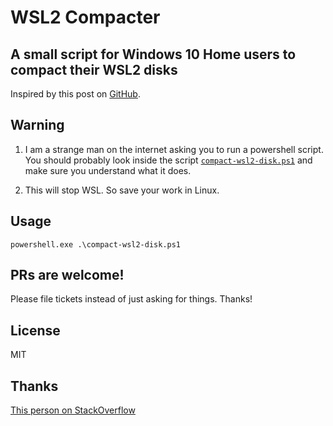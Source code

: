 # WSL2 Compacter

## A small script for Windows 10 Home users to compact their WSL2 disks

Inspired by this post on [GitHub](https://github.com/microsoft/WSL/issues/4699#issuecomment-627133168).

## Warning

1. I am a strange man on the internet asking you to run a powershell script. You should probably look inside the script [`compact-wsl2-disk.ps1`](compact-wsl2-disk.ps1) and make sure you understand what it does.

2. This will stop WSL. So save your work in Linux.

## Usage

`powershell.exe .\compact-wsl2-disk.ps1`

## PRs are welcome!

Please file tickets instead of just asking for things. Thanks!

## License

MIT

## Thanks

[This person on StackOverflow](https://stackoverflow.com/questions/64772243/can-diskpart-take-command-line-parameters-or-can-i-fake-them-with-powershell)
